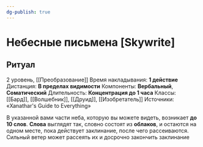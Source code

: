 ```yaml
---
dg-publish: true
---
```

# Небесные письмена [Skywrite]
## Ритуал
2 уровень, [[Преобразование]]
Время накладывания: **1 действие**
Дистанция: **В пределах видимости**
Компоненты: **Вербальный**, **Соматический**
Длительность: **Концентрация до 1 часа**
Классы: [[Бард]], [[Волшебник]], [[Друид]], [[Изобретатель]]
Источники: «Xanathar's Guide to Everything»

В указанной вами части неба, которую вы можете видеть, возникает **до 10 слов**. **Слова** выглядят так, словно состоят из **облаков**, и остаются на одном месте, пока действует заклинание, после чего рассеиваются. Сильный ветер может рассеять их и досрочно закончить заклинание